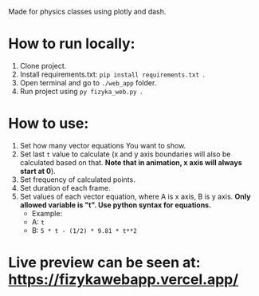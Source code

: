 Made for physics classes using plotly and dash.

# How to run locally:
1. Clone project.
2. Install requirements.txt: ```pip install requirements.txt ```.
3. Open terminal and go to ```./web_app``` folder.
4. Run project using ```py fizyka_web.py ```.

# How to use:
1. Set how many vector equations You want to show.
2. Set last ```t``` value to calculate (x and y axis boundaries will also be calculated based on that. **Note that in animation, x axis will always start at 0**).
3. Set frequency of calculated points.
4. Set duration of each frame.
5. Set values of each vector equation, where A is x axis, B is y axis. **Only allowed variable is "t". Use python syntax for equations.**
    + Example:
    + A: ```t```
    + B: ```5 * t - (1/2) * 9.81 * t**2```
# Live preview can be seen at: https://fizykawebapp.vercel.app/
